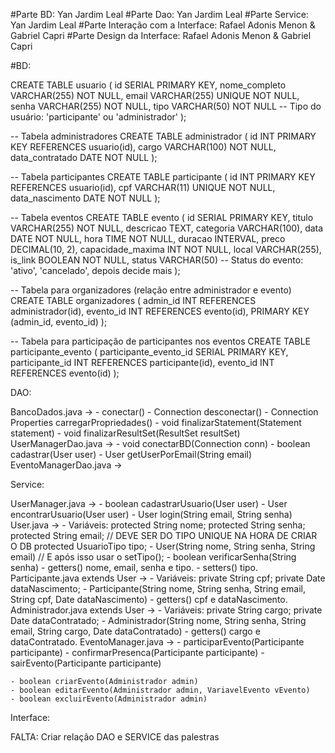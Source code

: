 #Parte BD: Yan Jardim Leal
#Parte Dao: Yan Jardim Leal
#Parte Service: Yan Jardim Leal
#Parte Interação com a Interface: Rafael Adonis Menon & Gabriel Capri
#Parte Design da Interface: Rafael Adonis Menon & Gabriel Capri

#BD:

CREATE TABLE usuario (
    id SERIAL PRIMARY KEY,
    nome_completo VARCHAR(255) NOT NULL,
    email VARCHAR(255) UNIQUE NOT NULL,
    senha VARCHAR(255) NOT NULL,
    tipo VARCHAR(50) NOT NULL -- Tipo do usuário: 'participante' ou 'administrador'
);

-- Tabela administradores
CREATE TABLE administrador (
    id INT PRIMARY KEY REFERENCES usuario(id),
    cargo VARCHAR(100) NOT NULL,
    data_contratado DATE NOT NULL
);

-- Tabela participantes
CREATE TABLE participante (
    id INT PRIMARY KEY REFERENCES usuario(id),
    cpf VARCHAR(11) UNIQUE NOT NULL,
    data_nascimento DATE NOT NULL
);

-- Tabela eventos
CREATE TABLE evento (
    id SERIAL PRIMARY KEY,
    titulo VARCHAR(255) NOT NULL,
    descricao TEXT,
    categoria VARCHAR(100),
    data DATE NOT NULL,
    hora TIME NOT NULL,
    duracao INTERVAL,
    preco DECIMAL(10, 2),
    capacidade_maxima INT NOT NULL,
    local VARCHAR(255),
    is_link BOOLEAN NOT NULL,
    status VARCHAR(50) -- Status do evento: 'ativo', 'cancelado', depois decide mais
);

-- Tabela para organizadores (relação entre administrador e evento)
CREATE TABLE organizadores (
    admin_id INT REFERENCES administrador(id),
    evento_id INT REFERENCES evento(id),
    PRIMARY KEY (admin_id, evento_id)
);

-- Tabela para participação de participantes nos eventos
CREATE TABLE participante_evento (
    participante_evento_id SERIAL PRIMARY KEY,
    participante_id INT REFERENCES participante(id),
    evento_id INT REFERENCES evento(id)
);

DAO:

BancoDados.java ->
	- conectar()
	- Connection desconectar()
	- Connection Properties carregarPropriedades()
	- void finalizarStatement(Statement statement)
	- void finalizarResultSet(ResultSet resultSet)
UserManagerDao.java ->
	- void conectarBD(Connection conn)
	- boolean cadastrar(User user)
	- User getUserPorEmail(String email)
EventoManagerDao.java ->

Service:

UserManager.java ->
	- boolean cadastrarUsuario(User user)
	- User encontrarUsuario(User user)
	- User login(String email, String senha)
User.java ->
	- Variáveis:
		protected String nome;
		protected String senha;
		protected String email; // DEVE SER DO TIPO UNIQUE NA HORA DE CRIAR O DB
		protected UsuarioTipo tipo;
	- User(String nome, String senha, String email) // E após isso usar o setTipo();
	- boolean verificarSenha(String senha)
	- getters() nome, email, senha e tipo.
	- setters() tipo.
Participante.java extends User ->
	- Variáveis:
		private String cpf;
		private Date dataNascimento;
	- Participante(String nome, String senha, String email, String cpf, Date dataNascimento)
	- getters() cpf e dataNascimento.
Administrador.java extends User ->
	- Variáveis:
		private String cargo;
		private Date dataContratado;
	- Administrador(String nome, String senha, String email, String cargo, Date dataContratado)
	- getters() cargo e dataContratado.
EventoManager.java ->
	- participarEvento(Participante participante)
	- confirmarPresenca(Participante participante)
	- sairEvento(Participante participante)
	
	- boolean criarEvento(Administrador admin)
	- boolean editarEvento(Administrador admin, VariavelEvento vEvento)
	- boolean excluirEvento(Administrador admin)

Interface:

FALTA:
Criar relação DAO e SERVICE das palestras
